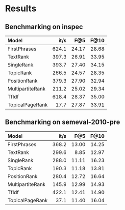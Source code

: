 # Results

## Benchmarking on inspec
| Model | it/s |  F@5 | F@10 |
| :---- | ----:| ---: | ---: |
| FirstPhrases  | 624.1 | 24.17 | 28.68 |
| TextRank  | 397.3 | 26.91 | 33.95 |
| SingleRank  | 393.7 | 27.40 | 34.15 |
| TopicRank  | 266.5 | 24.57 | 28.35 |
| PositionRank  | 379.3 | 27.90 | 32.94 |
| MultipartiteRank  | 211.2 | 25.02 | 29.34 |
| TfIdf  | 618.4 | 28.37 | 35.00 |
| TopicalPageRank  | 17.7 | 27.87 | 33.91 |

## Benchmarking on semeval-2010-pre
| Model | it/s |  F@5 | F@10 |
| :---- | ----:| ---: | ---: |
| FirstPhrases  | 368.2 | 13.00 | 14.25 |
| TextRank  | 299.6 | 8.85 | 12.97 |
| SingleRank  | 288.0 | 11.11 | 16.23 |
| TopicRank  | 190.3 | 11.18 | 13.81 |
| PositionRank  | 280.4 | 12.72 | 16.64 |
| MultipartiteRank  | 145.9 | 12.99 | 14.93 |
| TfIdf  | 422.1 | 12.41 | 14.90 |
| TopicalPageRank  | 37.1 | 11.40 | 16.04 |